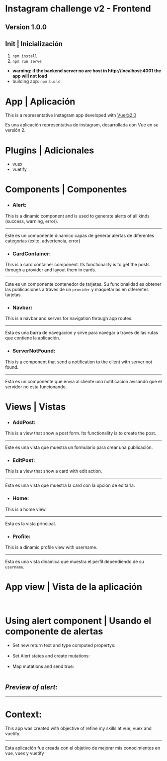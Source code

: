 # Instagram challenge v2 - Frontend
## Version 1.0.0

## Init | Inicialización
1) <code>npm install</code>
2) <code>npm run serve</code>
* **warning: if the backend server no are host in http://localhost:4001 the app will not load**
* building app: <code>npm build</code>

# App | Aplicación

This is a representative instagram app developed with Vue@2.0

Es una aplicación representativa de instagram, desarrollada con Vue en su versión 2.

# Plugins | Adicionales
- vuex
- vuetify

# Components | Componentes

- ### Alert:
This is a dinamic component and is used to generate alerts of all kinds (success, warning, error). <hr>
Este es un componente dinamico capas de generar alertas de diferentes categorias (exito, advertencia, error)

- ### CardContainer: 
This is a card container component. Its functionality is to get the posts through a provider and layout them in cards. <hr>
Este es un componente contenedor de tarjetas. Su funcionalidad es obtener las publicaciones a traves de un `provider` y maquetarlas en diferentes tarjetas.

- ### Navbar: 
This is a navbar and serves for navigation through app routes. <hr>
Esta es una barra de navegacion y sirve para navegar a traves de las rutas que contiene la aplicación.

- ### ServerNotFound:
This is a component that send a notification to the client with server not found. <hr>
Esta es un componente que envía al cliente una notificacion avisando que el servidor no esta funcionando.

# Views | Vistas

- ### AddPost:
This is a view that show a post form. Its functionality is to create the post. <hr>
Este es una vista que muestra un formulario para crear una publicación.

- ### EditPost:
This is a view that show a card with edit action. <hr>
Esta es una vista que muestra la card con la opción de editarla.

- ### Home:
This is a home view. <hr>
Esta es la vista principal.

- ### Profile:
This is a dinamic profile view with username.<hr>
Esta es una vista dinamica que muestra el perfil dependiendo de su `username`.

# App view | Vista de la aplicación
[](https://github.com/bloome-alex/instagram-challenge-v2/tree/main/frontend/readme_assets/images/appView.png) <br>

# Using alert component | Usando el componente de alertas
* Set new return text and type computed propertys: <br>
[](https://github.com/bloome-alex/instagram-challenge-v2/tree/main/frontend/readme_assets/images/computedAlert.png) <br>
* Set Alert states and create mutations: <br>
[](https://github.com/bloome-alex/instagram-challenge-v2/tree/main/frontend/readme_assets/images/AlertStates.png) <br>
* Map mutations and send true: <br>
[](https://github.com/bloome-alex/instagram-challenge-v2/tree/main/frontend/readme_assets/images/mapMutationsAlerts.png) <br>

## *Preview of alert:*
[](https://github.com/bloome-alex/instagram-challenge-v2/tree/main/frontend/readme_assets/images/alertPreview.png)

<hr>

# Context:
This app was created with objective of refine my skills at vue, vuex and vuetify. <hr>
Esta aplicación fué creada con el objetivo de mejorar mis conocimientos en vue, vuex y vuetify
